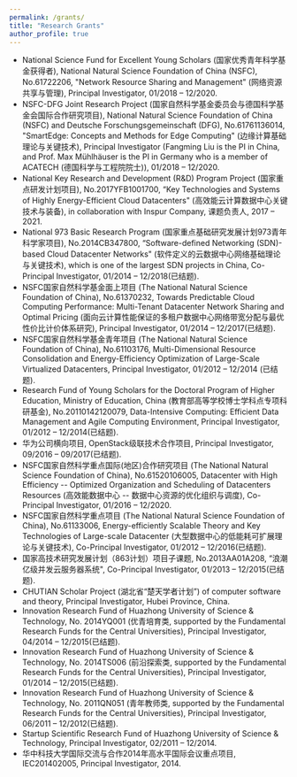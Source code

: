 ```yaml
---
permalink: /grants/
title: "Research Grants"
author_profile: true
---
```


* National Science Fund for Excellent Young Scholars (国家优秀青年科学基金获得者), National Natural Science Foundation of China (NSFC), No.61722206, "Network Resource Sharing and Management" (网络资源共享与管理), Principal Investigator, 01/2018 – 12/2020.
* NSFC-DFG Joint Research Project (国家自然科学基金委员会与德国科学基金会国际合作研究项目), National Natural Science Foundation of China (NSFC) and Deutsche Forschungsgemeinschaft (DFG), No.61761136014, "SmartEdge: Concepts and Methods for Edge Computing" (边缘计算基础理论与关键技术), Principal Investigator (Fangming Liu is the PI in China, and Prof. Max Mühlhäuser is the PI in Germany who is a member of ACATECH (德国科学与工程院院士)), 01/2018 – 12/2020.
* National Key Research and Development (R&D) Program Project (国家重点研发计划项目), No.2017YFB1001700, “Key Technologies and Systems of Highly Energy-Efficient Cloud Datacenters" (高效能云计算数据中心关键技术与装备), in collaboration with Inspur Company, 课题负责人, 2017 – 2021.
* National 973 Basic Research Program (国家重点基础研究发展计划973青年科学家项目), No.2014CB347800, “Software-defined Networking (SDN)-based Cloud Datacenter Networks" (软件定义的云数据中心网络基础理论与关键技术), which is one of the largest SDN projects in China, Co-Principal Investigator, 01/2014 – 12/2018(已结题).
* NSFC国家自然科学基金面上项目 (The National Natural Science Foundation of China), No.61370232, Towards Predictable Cloud Computing Performance: Multi-Tenant Datacenter Network Sharing and Optimal Pricing (面向云计算性能保证的多租户数据中心网络带宽分配与最优性价比计价体系研究), Principal Investigator, 01/2014 – 12/2017(已结题).
* NSFC国家自然科学基金青年项目 (The National Natural Science Foundation of China), No.61103176, Multi-Dimensional Resource Consolidation and Energy-Efficiency Optimization of Large-Scale Virtualized Datacenters, Principal Investigator, 01/2012 – 12/2014 (已结题).
* Research Fund of Young Scholars for the Doctoral Program of Higher Education, Ministry of Education, China (教育部高等学校博士学科点专项科研基金), No.20110142120079, Data-Intensive Computing: Efficient Data Management and Agile Computing Environment, Principal Investigator, 01/2012 – 12/2014(已结题).
* 华为公司横向项目, OpenStack级联技术合作项目, Principal Investigator, 09/2016 – 09/2017(已结题).
* NSFC国家自然科学重点国际(地区)合作研究项目 (The National Natural Science Foundation of China), No.61520106005, Datacenter with High Efficiency -- Optimized Organization and Scheduling of Datacenters Resources (高效能数据中心 -- 数据中心资源的优化组织与调度), Co-Principal Investigator, 01/2016 – 12/2020.
* NSFC国家自然科学重点项目 (The National Natural Science Foundation of China), No.61133006, Energy-efficiently Scalable Theory and Key Technologies of Large-scale Datacenter (大型数据中心的低能耗可扩展理论与关键技术), Co-Principal Investigator, 01/2012 – 12/2016(已结题).
* 国家高技术研究发展计划（863计划）项目子课题, No.2013AA01A208, “浪潮亿级并发云服务器系统", Co-Principal Investigator, 01/2013 – 12/2015(已结题).
* CHUTIAN Scholar Project (湖北省“楚天学者计划”) of computer software and theory, Principal Investigator, Hubei Province, China.
* Innovation Research Fund of Huazhong University of Science & Technology, No. 2014YQ001 (优青培育类, supported by the Fundamental Research Funds for the Central Universities), Principal Investigator, 04/2014 – 12/2015(已结题).
* Innovation Research Fund of Huazhong University of Science & Technology, No. 2014TS006 (前沿探索类, supported by the Fundamental Research Funds for the Central Universities), Principal Investigator, 01/2014 – 12/2015(已结题).
* Innovation Research Fund of Huazhong University of Science & Technology, No. 2011QN051 (青年教师类, supported by the Fundamental Research Funds for the Central Universities), Principal Investigator, 06/2011 – 12/2012(已结题).
* Startup Scientific Research Fund of Huazhong University of Science & Technology, Principal Investigator, 02/2011 – 12/2014.
* 华中科技大学国际交流与合作2014年高水平国际会议重点项目, IEC201402005, Principal Investigator, 2014.
